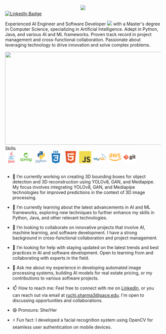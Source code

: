 <div id="header" align="center">
  <img src="https://media.giphy.com/media/CFnZpSDcIjLznooEVo/giphy.gif" width="100"/>
</div>

<div id="badges">
  <a href="https://www.linkedin.com/in/ruchi-sharma-cwc/">
    <img src="https://img.shields.io/badge/LinkedIn-blue?style=for-the-badge&logo=linkedin&logoColor=white" alt="LinkedIn Badge"/>
  </a>
</div>

Experienced AI Engineer and Software Developer <img src="https://media.giphy.com/media/WUlplcMpOCEmTGBtBW/giphy.gif" width="30"> with a Master's degree in Computer Science, specializing in Artificial Intelligence. Adept in Python, Java, and various AI and ML frameworks. Proven track record in project management and cross-functional collaboration. Passionate about leveraging technology to drive innovation and solve complex problems.


<div align="center">
  <img src="https://media.giphy.com/media/dWesBcTLavkZuG35MI/giphy.gif" width="600" height="300"/>
</div>
Skills
<div>
  <img src="https://github.com/devicons/devicon/blob/master/icons/java/java-original-wordmark.svg" title="Java" alt="Java" width="40" height="40"/>&nbsp;
  <img src="https://github.com/devicons/devicon/blob/master/icons/spring/spring-original-wordmark.svg" title="Spring" alt="Spring" width="40" height="40"/>&nbsp;
  <img src="https://github.com/devicons/devicon/blob/master/icons/python/python-original-wordmark.svg" title="Python" alt="Python" width="40" height="40"/>&nbsp;
  <img src="https://github.com/devicons/devicon/blob/master/icons/css3/css3-plain-wordmark.svg"  title="CSS3" alt="CSS" width="40" height="40"/>&nbsp;
  <img src="https://github.com/devicons/devicon/blob/master/icons/html5/html5-original.svg" title="HTML5" alt="HTML" width="40" height="40"/>&nbsp;
  <img src="https://github.com/devicons/devicon/blob/master/icons/javascript/javascript-original.svg" title="JavaScript" alt="JavaScript" width="40" height="40"/>&nbsp;
  <img src="https://github.com/devicons/devicon/blob/master/icons/mysql/mysql-original-wordmark.svg" title="MySQL"  alt="MySQL" width="40" height="40"/>&nbsp;
  <img src="https://github.com/devicons/devicon/blob/master/icons/amazonwebservices/amazonwebservices-plain-wordmark.svg" title="AWS" alt="AWS" width="40" height="40"/>&nbsp;
  <img src="https://github.com/devicons/devicon/blob/master/icons/git/git-original-wordmark.svg" title="Git" **alt="Git" width="40" height="40"/>
</div>

<!--
**ruchisharma06/ruchisharma06** is a ✨ _special_ ✨ repository because its `README.md` (this file) appears on your GitHub profile.
-->
<br />


- 🔭 I’m currently working on creating 3D bounding boxes for object detection and 3D reconstruction using YOLOv8, GAN, and Mediapipe. My focus involves integrating YOLOv8, GAN, and Mediapipe technologies for improved predictions in the context of 3D image processing.
  
- 🌱 I’m currently learning about the latest advancements in AI and ML frameworks, exploring new techniques to further enhance my skills in Python, Java, and other relevant technologies.

- 👯 I’m looking to collaborate on innovative projects that involve AI, machine learning, and software development. I have a strong background in cross-functional collaboration and project management.

- 🤔 I’m looking for help with staying updated on the latest trends and best practices in AI and software development. Open to learning from and collaborating with experts in the field.

- 💬 Ask me about my experience in developing automated image processing systems, building AI models for real estate pricing, or my contributions to various software projects.

- 📫 How to reach me: Feel free to connect with me on [LinkedIn](https://www.linkedin.com/in/ruchi-sharma-cwc/), or you can reach out via email at ruchi.sharma3@pace.edu. I'm open to discussing opportunities and collaborations.

- 😄 Pronouns: She/Her

- ⚡ Fun fact: I developed a facial recognition system using OpenCV for seamless user authentication on mobile devices.



